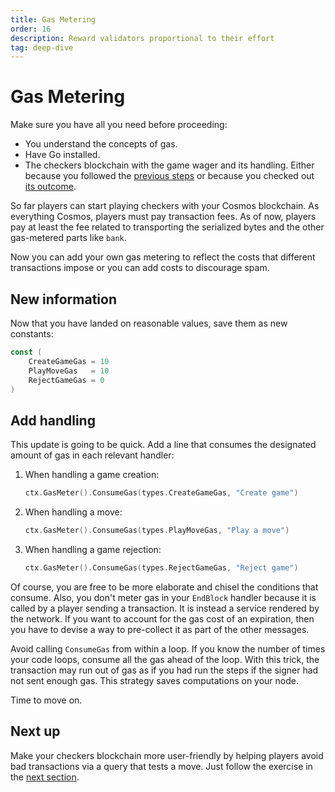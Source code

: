 ```yaml
---
title: Gas Metering
order: 16
description: Reward validators proportional to their effort
tag: deep-dive
---
```


# Gas Metering

<HighlightBox type="synopsis">

Make sure you have all you need before proceeding:

* You understand the concepts of gas.
* Have Go installed.
* The checkers blockchain with the game wager and its handling. Either because you followed the [previous steps](./game-wager.md) or because you checked out [its outcome](https://github.com/cosmos/b9-checkers-academy-draft/tree/game-wager).

</HighlightBox>

So far players can start playing checkers with your Cosmos blockchain. As everything Cosmos, players must pay transaction fees. As of now, players pay at least the fee related to transporting the serialized bytes and the other gas-metered parts like `bank`.

Now you can add your own gas metering to reflect the costs that different transactions impose or you can add costs to discourage spam.

## New information

Now that you have landed on reasonable values, save them as new constants:

```go
const (
    CreateGameGas = 10
    PlayMoveGas   = 10
    RejectGameGas = 0
)
```

## Add handling

This update is going to be quick. Add a line that consumes the designated amount of gas in each relevant handler:

1. When handling a game creation:

    ```go [https://github.com/cosmos/b9-checkers-academy-draft/blob/76abedcf3ad3f4e5186435e153e6ed0d18630a73/x/checkers/keeper/msg_server_create_game.go#L41]
    ctx.GasMeter().ConsumeGas(types.CreateGameGas, "Create game")
    ```

2. When handling a move:

    ```go [https://github.com/cosmos/b9-checkers-academy-draft/blob/76abedcf3ad3f4e5186435e153e6ed0d18630a73/x/checkers/keeper/msg_server_play_move.go#L90]
    ctx.GasMeter().ConsumeGas(types.PlayMoveGas, "Play a move")
    ```

3. When handling a game rejection:

    ```go [https://github.com/cosmos/b9-checkers-academy-draft/blob/76abedcf3ad3f4e5186435e153e6ed0d18630a73/x/checkers/keeper/msg_server_reject_game.go#L52]
    ctx.GasMeter().ConsumeGas(types.RejectGameGas, "Reject game")
    ```

Of course, you are free to be more elaborate and chisel the conditions that consume. Also, you don't meter gas in your `EndBlock` handler because it is called by a player sending a transaction. It is instead a service rendered by the network. If you want to account for the gas cost of an expiration, then you have to devise a way to pre-collect it as part of the other messages.

<HighlightBox type="tip">

Avoid calling `ConsumeGas` from within a loop. If you know the number of times your code loops, consume all the gas ahead of the loop. With this trick, the transaction may run out of gas as if you had run the steps if the signer had not sent enough gas. This strategy saves computations on your node.

</HighlightBox>

Time to move on.

## Next up

Make your checkers blockchain more user-friendly by helping players avoid bad transactions via a query that tests a move. Just follow the exercise in the [next section](./can-play.md).
